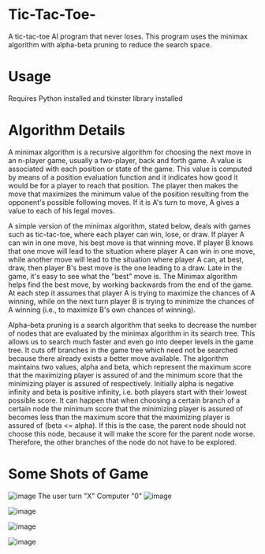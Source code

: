 # Tic-Tac-Toe-

A tic-tac-toe AI program that never loses. This program uses the minimax algorithm with alpha-beta pruning to reduce the search space.

# Usage

Requires Python installed and tkinster library installed

# Algorithm Details
 A minimax algorithm is a recursive algorithm for choosing the next move in an n-player game, usually a two-player, back and forth game. A value is associated with each position or state of the game. This value is computed by means of a position evaluation function and it indicates how good it would be for a player to reach that position. The player then makes the move that maximizes the minimum value of the position resulting from the opponent's possible following moves. If it is A's turn to move, A gives a value to each of his legal moves.

A simple version of the minimax algorithm, stated below, deals with games such as tic-tac-toe, where each player can win, lose, or draw. If player A can win in one move, his best move is that winning move. If player B knows that one move will lead to the situation where player A can win in one move, while another move will lead to the situation where player A can, at best, draw, then player B's best move is the one leading to a draw. Late in the game, it's easy to see what the "best" move is. The Minimax algorithm helps find the best move, by working backwards from the end of the game. At each step it assumes that player A is trying to maximize the chances of A winning, while on the next turn player B is trying to minimize the chances of A winning (i.e., to maximize B's own chances of winning).

Alpha–beta pruning is a search algorithm that seeks to decrease the number of nodes that are evaluated by the minimax algorithm in its search tree. This allows us to search much faster and even go into deeper levels in the game tree. It cuts off branches in the game tree which need not be searched because there already exists a better move available. The algorithm maintains two values, alpha and beta, which represent the maximum score that the maximizing player is assured of and the minimum score that the minimizing player is assured of respectively. Initially alpha is negative infinity and beta is positive infinity, i.e. both players start with their lowest possible score. It can happen that when choosing a certain branch of a certain node the minimum score that the minimizing player is assured of becomes less than the maximum score that the maximizing player is assured of (beta <= alpha). If this is the case, the parent node should not choose this node, because it will make the score for the parent node worse. Therefore, the other branches of the node do not have to be explored.

# Some Shots of Game 
![image](https://user-images.githubusercontent.com/73243672/175785656-d2302fbf-a89a-41c1-ad88-eed7f7ae8941.png)
                    The user turn "X"  Computer "0" 
![image](https://user-images.githubusercontent.com/73243672/175785704-52a3d564-906d-4a6d-88f8-456f60093770.png)

![image](https://user-images.githubusercontent.com/73243672/175785721-12850fee-1971-4f0d-a962-3a2b7c078a28.png)

![image](https://user-images.githubusercontent.com/73243672/175785728-eca76a24-5212-4b03-a64e-8ca3e5de4662.png)

![image](https://user-images.githubusercontent.com/73243672/175785737-7365d97e-1eba-437e-b905-d031b77daab8.png)




